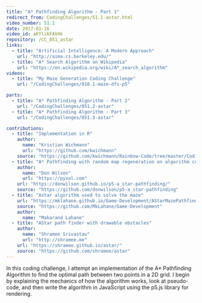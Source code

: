 ```yaml
---
title: "A* Pathfinding Algorithm - Part 1"
redirect_from: CodingChallenges/51.1-astar.html
video_number: 51.1
date: 2017-01-16
video_id: aKYlikFAV4k
repository: /CC_051_astar
links:
  - title: "Artificial Intelligence: A Modern Approach"
    url: "http://aima.cs.berkeley.edu/"
  - title: "A* Search Algorithm on Wikipedia"
    url: "https://en.wikipedia.org/wiki/A*_search_algorithm"
videos:
  - title: "My Maze Generation Coding Challenge"
    url: "/CodingChallenges/010.1-maze-dfs-p5"

parts:
  - title: "A* Pathfinding Algorithm - Part 2"
    url: "/CodingChallenges/051.2-astar"
  - title: "A* Pathfinding Algorithm - Part 3"
    url: "/CodingChallenges/051.3-astar"

contributions:
  - title: "Implementation in R"
    author:
      name: "Kristian Wichmann"
      url: "https://github.com/kwichmann"
    source: "https://github.com/kwichmann/Rainbow-Code/tree/master/CodingChallenges/CC_51_astar/R"
  - title: "A* Pathfinding with random map regeneration on algorithm completion"
    author:
      name: "Don Wilson"
      url: "https://pyxol.com"
    url: "https://donwilson.github.io/p5-a_star-pathfinding/"
    source: "https://github.com/donwilson/p5-a_star-pathfinding"
  - title: "Astar algorithm used to solve the maze"
    url: "https://mklahane.github.io/Game-Development/AStarMazePathfinding/"
    source: "https://github.com/MkLahane/Game-Development"
    author:
      name: "Makarand Lahane"
  - title: "AStar path finder with drawable obstacles"
    author:
      name: "Shramee Srivastav"
      url: "http://shramee.me"
    url: "https://shramee.github.io/astar/"
    source: "https://github.com/shramee/astar"
---
```


In this coding challenge, I attempt an implementation of the A* Pathfinding Algorithm to find the optimal path between two points in a 2D grid.  I begin by explaining the mechanics of how the algorithm works, look at pseudo-code, and then write the algorithm in JavaScript using the p5.js library for rendering.
